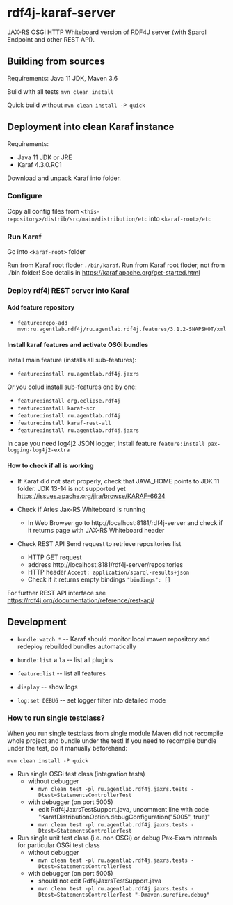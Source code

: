 # rdf4j-karaf-server

JAX-RS OSGi HTTP Whiteboard version of RDF4J server (with Sparql Endpoint and other REST API).

## Building from sources

Requirements: Java 11 JDK, Maven 3.6

Build with all tests `mvn clean install`

Quick build without `mvn clean install -P quick`

## Deployment into clean Karaf instance

Requirements:
* Java 11 JDK or JRE
* Karaf 4.3.0.RC1

Download and unpack Karaf into folder.

### Configure

Copy all config files from `<this-repository>/distrib/src/main/distribution/etc` into `<karaf-root>/etc`

### Run Karaf

Go into `<karaf-root>` folder

Run from Karaf root floder `./bin/karaf`. Run from Karaf root floder, not from ./bin folder! See details in https://karaf.apache.org/get-started.html

### Deploy rdf4j REST server into Karaf

#### Add feature repository

* `feature:repo-add mvn:ru.agentlab.rdf4j/ru.agentlab.rdf4j.features/3.1.2-SNAPSHOT/xml`

#### Install karaf features and activate OSGi bundles

Install main feature (installs all sub-features):

* `feature:install ru.agentlab.rdf4j.jaxrs`

Or you colud install sub-features one by one:

* `feature:install org.eclipse.rdf4j`
* `feature:install karaf-scr`
* `feature:install ru.agentlab.rdf4j`
* `feature:install karaf-rest-all`
* `feature:install ru.agentlab.rdf4j.jaxrs`

In case you need log4j2 JSON logger, install feature `feature:install pax-logging-log4j2-extra`

#### How to check if all is working

* If Karaf did not start properly, check that JAVA_HOME points to JDK 11 folder. JDK 13-14 is not supported yet https://issues.apache.org/jira/browse/KARAF-6624

* Check if Aries Jax-RS Whiteboard is running
  * In Web Browser go to http://localhost:8181/rdf4j-server and check if it returns page with JAX-RS Whiteboard header
* Check REST API Send request to retrieve repositories list
  * HTTP GET request
  * address http://localhost:8181/rdf4j-server/repositories
  * HTTP header `Accept: application/sparql-results+json`
  * Check if it returns empty bindings `"bindings": []`

For further REST API interface see https://rdf4j.org/documentation/reference/rest-api/

## Development

* `bundle:watch *` -- Karaf should monitor local maven repository and redeploy rebuilded bundles automatically

* `bundle:list` и `la` -- list all plugins
* `feature:list` -- list all features

* `display` -- show logs
* `log:set DEBUG` -- set logger filter into detailed mode

### How to run single testclass?

When you run single testclass from single module Maven did not recompile whole project and bundle under the test! If you need to recompile bundle under the test, do it manually beforehand:

`mvn clean install -P quick`

* Run single OSGi test class (integration tests)
  * without debugger
    * `mvn clean test -pl ru.agentlab.rdf4j.jaxrs.tests -Dtest=StatementsControllerTest`
  * with debugger (on port 5005)
    * edit Rdf4jJaxrsTestSupport.java, uncomment line with code "KarafDistributionOption.debugConfiguration("5005", true)"
    * `mvn clean test -pl ru.agentlab.rdf4j.jaxrs.tests -Dtest=StatementsControllerTest`
* Run single unit test class (i.e. non OSGi) or debug Pax-Exam internals for particular OSGi test class
  * without debugger
    * `mvn clean test -pl ru.agentlab.rdf4j.jaxrs.tests -Dtest=StatementsControllerTest`
  * with debugger (on port 5005)
    * should not edit Rdf4jJaxrsTestSupport.java
    * `mvn clean test -pl ru.agentlab.rdf4j.jaxrs.tests -Dtest=StatementsControllerTest "-Dmaven.surefire.debug"`
